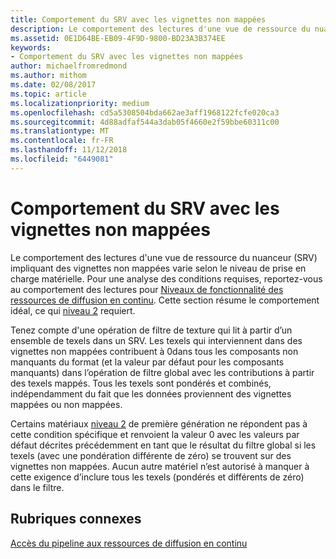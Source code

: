 ```yaml
---
title: Comportement du SRV avec les vignettes non mappées
description: Le comportement des lectures d'une vue de ressource du nuanceur (SRV) impliquant des vignettes non mappées varie selon le niveau de prise en charge matérielle.
ms.assetid: 0E1D64BE-EB09-4F9D-9800-BD23A3B374EE
keywords:
- Comportement du SRV avec les vignettes non mappées
author: michaelfromredmond
ms.author: mithom
ms.date: 02/08/2017
ms.topic: article
ms.localizationpriority: medium
ms.openlocfilehash: cd5a5308504bda662ae3aff1968122fcfe020ca3
ms.sourcegitcommit: 4d88adfaf544a3dab05f4660e2f59bbe60311c00
ms.translationtype: MT
ms.contentlocale: fr-FR
ms.lasthandoff: 11/12/2018
ms.locfileid: "6449081"
---
```

# <a name="span-iddirect3dconceptssrvbehaviorwithnon-mappedtilesspansrv-behavior-with-non-mapped-tiles"></a><span id="direct3dconcepts.srv_behavior_with_non-mapped_tiles"></span>Comportement du SRV avec les vignettes non mappées


Le comportement des lectures d'une vue de ressource du nuanceur (SRV) impliquant des vignettes non mappées varie selon le niveau de prise en charge matérielle. Pour une analyse des conditions requises, reportez-vous au comportement des lectures pour [Niveaux de fonctionnalité des ressources de diffusion en continu](streaming-resources-features-tiers.md). Cette section résume le comportement idéal, ce qui [niveau 2](tier-2.md) requiert.

Tenez compte d'une opération de filtre de texture qui lit à partir d’un ensemble de texels dans un SRV. Les texels qui interviennent dans des vignettes non mappées contribuent à 0dans tous les composants non manquants du format (et la valeur par défaut pour les composants manquants) dans l’opération de filtre global avec les contributions à partir des texels mappés. Tous les texels sont pondérés et combinés, indépendamment du fait que les données proviennent des vignettes mappées ou non mappées.

Certains matériaux [niveau 2](tier-2.md) de première génération ne répondent pas à cette condition spécifique et renvoient la valeur 0 avec les valeurs par défaut décrites précédemment en tant que le résultat du filtre global si les texels (avec une pondération différente de zéro) se trouvent sur des vignettes non mappées. Aucun autre matériel n’est autorisé à manquer à cette exigence d’inclure tous les texels (pondérés et différents de zéro) dans le filtre.

## <a name="span-idrelated-topicsspanrelated-topics"></a><span id="related-topics"></span>Rubriques connexes


[Accès du pipeline aux ressources de diffusion en continu](pipeline-access-to-streaming-resources.md)

 

 




